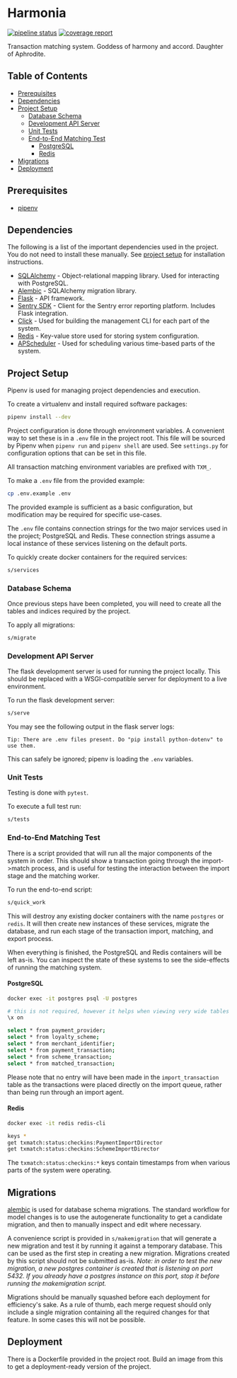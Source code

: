 # Harmonia

[![pipeline status](https://git.bink.com/Olympus/harmonia/badges/develop/pipeline.svg)](https://git.bink.com/Olympus/harmonia/commits/develop) [![coverage report](https://git.bink.com/Olympus/harmonia/badges/develop/coverage.svg)](https://git.bink.com/Olympus/harmonia/commits/develop)

Transaction matching system. Goddess of harmony and accord. Daughter of Aphrodite.

## Table of Contents

<!-- START doctoc generated TOC please keep comment here to allow auto update -->
<!-- DON'T EDIT THIS SECTION, INSTEAD RE-RUN doctoc TO UPDATE -->
<!-- END doctoc generated TOC please keep comment here to allow auto update -->

- [Prerequisites](#prerequisites)
- [Dependencies](#dependencies)
- [Project Setup](#project-setup)
    - [Database Schema](#database-schema)
    - [Development API Server](#development-api-server)
    - [Unit Tests](#unit-tests)
    - [End-to-End Matching Test](#end-to-end-matching-test)
        - [PostgreSQL](#postgresql)
        - [Redis](#redis)
- [Migrations](#migrations)
- [Deployment](#deployment)

<!-- END doctoc generated TOC please keep comment here to allow auto update -->

## Prerequisites

* [pipenv](https://docs.pipenv.org)

## Dependencies

The following is a list of the important dependencies used in the project. You do not need to install these manually. See [project setup](#project-setup) for installation instructions.

* [SQLAlchemy](https://www.sqlalchemy.org) - Object-relational mapping library. Used for interacting with PostgreSQL.
* [Alembic](http://alembic.zzzcomputing.com/en/latest) - SQLAlchemy migration library.
* [Flask](http://flask.pocoo.org) - API framework.
* [Sentry SDK](https://docs.sentry.io/quickstart?platform=python) - Client for the Sentry error reporting platform. Includes Flask integration.
* [Click](http://click.pocoo.org/6) - Used for building the management CLI for each part of the system.
* [Redis](https://redis-py.readthedocs.io/en/latest) - Key-value store used for storing system configuration.
* [APScheduler](https://apscheduler.readthedocs.io/en/latest) - Used for scheduling various time-based parts of the system.

## Project Setup

Pipenv is used for managing project dependencies and execution.

To create a virtualenv and install required software packages:

```bash
pipenv install --dev
```

Project configuration is done through environment variables. A convenient way to set these is in a `.env` file in the project root. This file will be sourced by Pipenv when `pipenv run` and `pipenv shell` are used. See `settings.py` for configuration options that can be set in this file.

All transaction matching environment variables are prefixed with `TXM_`.

To make a `.env` file from the provided example:

```bash
cp .env.example .env
```

The provided example is sufficient as a basic configuration, but modification may be required for specific use-cases.

The `.env` file contains connection strings for the two major services used in the project; PostgreSQL and Redis. These connection strings assume a local instance of these services listening on the default ports.

To quickly create docker containers for the required services:

```bash
s/services
```

### Database Schema

Once previous steps have been completed, you will need to create all the tables and indices required by the project.

To apply all migrations:

```bash
s/migrate
```

### Development API Server

The flask development server is used for running the project locally. This should be replaced with a WSGI-compatible server for deployment to a live environment.

To run the flask development server:

```bash
s/serve
```

You may see the following output in the flask server logs:

```
Tip: There are .env files present. Do "pip install python-dotenv" to use them.
```

This can safely be ignored; pipenv is loading the `.env` variables.

### Unit Tests

Testing is done with `pytest`.

To execute a full test run:

```bash
s/tests
```

### End-to-End Matching Test

There is a script provided that will run all the major components of the system in order. This should show a transaction going through the import->match process, and is useful for testing the interaction between the import stage and the matching worker.

To run the end-to-end script:

```bash
s/quick_work
```

This will destroy any existing docker containers with the name `postgres` or `redis`. It will then create new instances of these services, migrate the database, and run each stage of the transaction import, matching, and export process.

When everything is finished, the PostgreSQL and Redis containers will be left as-is. You can inspect the state of these systems to see the side-effects of running the matching system.

#### PostgreSQL

```bash
docker exec -it postgres psql -U postgres

# this is not required, however it helps when viewing very wide tables
\x on

select * from payment_provider;
select * from loyalty_scheme;
select * from merchant_identifier;
select * from payment_transaction;
select * from scheme_transaction;
select * from matched_transaction;
```

Please note that no entry will have been made in the `import_transaction` table as the transactions were placed directly on the import queue, rather than being run through an import agent.

#### Redis

```bash
docker exec -it redis redis-cli

keys *
get txmatch:status:checkins:PaymentImportDirector
get txmatch:status:checkins:SchemeImportDirector
```

The `txmatch:status:checkins:*` keys contain timestamps from when various parts of the system were operating.

## Migrations

[alembic](http://alembic.zzzcomputing.com/en/latest) is used for database schema migrations. The standard workflow for model changes is to use the autogenerate functionality to get a candidate migration, and then to manually inspect and edit where necessary.

A convenience script is provided in `s/makemigration` that will generate a new migration and test it by running it against a temporary database. This can be used as the first step in creating a new migration. Migrations created by this script should not be submitted as-is. _Note: in order to test the new migration, a new postgres container is created that is listening on port 5432. If you already have a postgres instance on this port, stop it before running the makemigration script._

Migrations should be manually squashed before each deployment for efficiency's sake. As a rule of thumb, each merge request should only include a single migration containing all the required changes for that feature. In some cases this will not be possible.

## Deployment

There is a Dockerfile provided in the project root. Build an image from this to get a deployment-ready version of the project.
